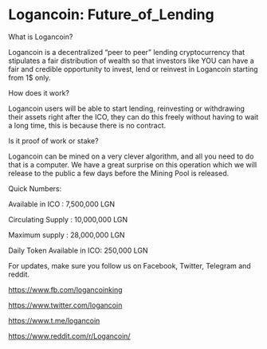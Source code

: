 # Logancoin: Future_of_Lending

What is Logancoin?

Logancoin is a decentralized “peer to peer” lending cryptocurrency that stipulates a fair distribution of wealth so that investors like YOU can have a fair and credible opportunity to invest, lend or reinvest in Logancoin starting from 1$ only. 

How does it work?

Logancoin users will be able to start lending, reinvesting or withdrawing their assets right after the ICO, they can do this freely without having to wait a long time, this is because there is no contract. 

Is it proof of work or stake?

Logancoin can be mined on a very clever algorithm, and all you need to do that is a computer. We have a great surprise on this operation which we will release to the public a few days before the Mining Pool is released. 

Quick Numbers: 

Available in ICO : 7,500,000 LGN 

Circulating Supply  : 10,000,000 LGN 

Maximum supply : 28,000,000 LGN 

Daily Token Available in ICO: 250,000 LGN 

For updates, make sure you follow us on Facebook, Twitter, Telegram and reddit.

https://www.fb.com/logancoinking 

https://www.twitter.com/logancoin 

https://www.t.me/logancoin 

https://www.reddit.com/r/Logancoin/
